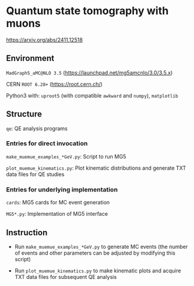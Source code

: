 # Quantum state tomography with muons

https://arxiv.org/abs/2411.12518

## Environment

`MadGraph5_aMC@NLO 3.5` (https://launchpad.net/mg5amcnlo/3.0/3.5.x)

CERN `ROOT 6.28+` (https://root.cern.ch/)

Python3 with: `uproot5` (with compatible `awkward` and `numpy`), `matplotlib`

## Structure

`qe`: QE analysis programs

### Entries for direct invocation

`make_muemue_examples_*GeV.py`: Script to run MG5

`plot_muemue_kinematics.py`: Plot kinematic distributions and generate TXT data files for QE studies

### Entries for underlying implementation

`cards`: MG5 cards for MC event generation

`MG5*.py`: Implementation of MG5 interface

## Instruction

* Run `make_muemue_examples_*GeV.py` to generate MC events (the number of events and other parameters can be adjusted by modifying this script)

* Run `plot_muemue_kinematics.py` to make kinematic plots and acquire TXT data files for subsequent QE analysis
